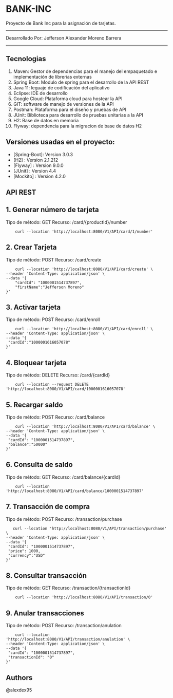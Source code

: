 # BANK-INC
Proyecto de Bank Inc para la asignación de tarjetas.
***********************************************************************************************************************************
Desarrollado Por: Jefferson Alexander Moreno Barrera
***********************************************************************************************************************************
## Tecnologias

1.  Maven: Gestor de dependencias para el manejo del empaquetado e implementación de librerías externas
2.  Spring Boot: Modulo de spring para el desarrollo de la API REST 
3.  Java 11: leguaje de codificación del aplicativo
4.  Eclipse: IDE de desarrollo
5.  Google Cloud: Plataforma cloud para hostear la API
6.  GIT: software de manejo de versiones de la API
7.  Postman: Plataforma para el diseño y pruebas de API
8.  JUnit: Biblioteca para desarrollo de pruebas unitarias a la API
9.  H2: Base de datos en memoria
10. Flyway: dependencia para la migracion de base de datos H2

## Versiones usadas en el proyecto:

* [Spring-Boot]: Version 3.0.3 
* [H2] : Version 2.1.212 
* [Flyway] : Version 9.0.0
* [JUnit] : Version 4.4
* [Mockito] : Version ‎4.2.0

## API REST

## 1. Generar número de tarjeta
Tipo de método: GET
Recurso: /card/{productId}/number

```curl
    curl --location 'http://localhost:8080/V1/API/card/1/number'
```

## 2. Crear Tarjeta
Tipo de método: POST
Recurso: /card/create

```curl
    curl --location 'http://localhost:8080/V1/API/card/create' \
--header 'Content-Type: application/json' \
--data '{
    "cardId": "1000001514737897",
    "firstName":"Jefferson Moreno"
}'
```

## 3. Activar tarjeta
Tipo de método: POST
Recurso: /card/enroll

```curl
    curl --location 'http://localhost:8080/V1/API/card/enroll' \
--header 'Content-Type: application/json' \
--data '{
 "cardId":"1000001616057078"
}'
```

## 4. Bloquear tarjeta
Tipo de método: DELETE
Recurso: /card/{cardId}

```curl
    curl --location --request DELETE 'http://localhost:8080/V1/API/card/1000001616057078'
```


## 5. Recargar saldo
Tipo de método: POST
Recurso: /card/balance

```curl
    curl --location 'http://localhost:8080/V1/API/card/balance' \
--header 'Content-Type: application/json' \
--data '{
 "cardId": "1000001514737897",
 "balance":"50000"
}'
```

## 6. Consulta de saldo
Tipo de método: GET
Recurso: /card/balance/{cardId}

```curl
    curl --location 'http://localhost:8080/V1/API/card/balance/1000001514737897'
```

## 7. Transacción de compra
Tipo de método: POST
Recurso: /transaction/purchase

```curl
   curl --location 'http://localhost:8080/V1/API/transaction/purchase' \
--header 'Content-Type: application/json' \
--data '{
 "cardId": "1000001514737897",
 "price": 1000,
 "currency":"USD"
}'
```

## 8. Consultar transacción
Tipo de método: GET
Recurso: /transaction/{transactionId}

```curl
    curl --location 'http://localhost:8080/V1/API/transaction/0'
```

## 9. Anular transacciones
Tipo de método: POST
Recurso: /transaction/anulation

```curl
    curl --location 'http://localhost:8080/V1/API/transaction/anulation' \
--header 'Content-Type: application/json' \
--data '{
 "cardId": "1000001514737897",
 "transactionId": "0"
}'
```

## Authors
@alexdex95
